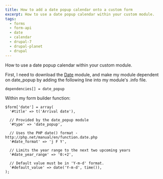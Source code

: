 ```yaml
---
title: How to add a date popup calendar onto a custom form
excerpt: How to use a date popup calendar within your custom module.
tags:
  - forms
  - form-api
  - date
  - calendar
  - drupal-7
  - drupal-planet
  - drupal
---
```

How to use a date popup calendar within your custom module.

First, I need to download the [Date](http://drupal.org/project/date "Date module on Drupal.org") module, and make my module dependent on date_popup by adding the following line into my module's .info file.

```language-ini
dependencies[] = date_popup
```

Within my form builder function:

```language-php
$form['date'] = array(
  '#title' => t('Arrival date'),

  // Provided by the date_popup module
  '#type' => 'date_popup',

  // Uses the PHP date() format - http://php.net/manual/en/function.date.php
  '#date_format' => 'j F Y',

  // Limits the year range to the next two upcoming years
  '#date_year_range' => '0:+2',

  // Default value must be in 'Y-m-d' format.
  '#default_value' => date('Y-m-d', time()),
);
```
